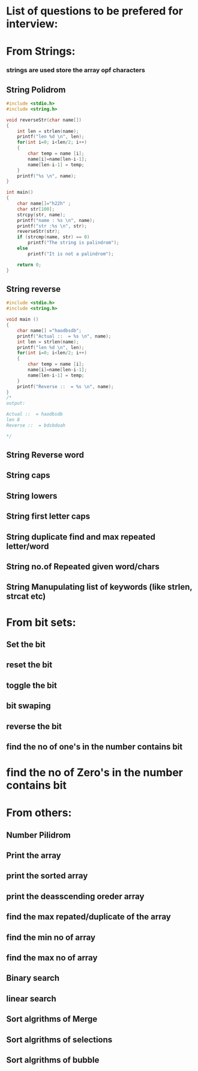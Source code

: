 # List of questions to be prefered for interview:

# From Strings:
### strings are used store the array opf characters 
## String Polidrom
```c
#include <stdio.h>
#include <string.h>

void reverseStr(char name[])
{
    int len = strlen(name);
    printf("len %d \n", len);
    for(int i=0; i<len/2; i++)
    {
        char temp = name [i];
        name[i]=name[len-i-1];
        name[len-i-1] = temp;
    }
    printf("%s \n", name);
}

int main()
{
    char name[]="h22h" ;
    char str[100];
    strcpy(str, name);
    printf("name : %s \n", name);
    printf("str :%s \n", str);
    reverseStr(str);
    if (strcmp(name, str) == 0)
        printf("The string is palindrom");
    else
        printf("It is not a palindrom");

    return 0;
}
```
## String reverse
```c
#include <stdio.h>
#include <string.h>

void main ()
{
    char name[] ="haodbsdb";
    printf("Actual ::  = %s \n", name);
    int len = strlen(name);
    printf("len %d \n", len);
    for(int i=0; i<len/2; i++)
    {
        char temp = name [i];
        name[i]=name[len-i-1];
        name[len-i-1] = temp;
    }
    printf("Reverse ::  = %s \n", name);
}
/*
output:

Actual ::  = haodbsdb 
len 8 
Reverse ::  = bdsbdoah

*/
```
## String Reverse word

## String caps
## String lowers
## String first letter caps
## String duplicate find and max repeated letter/word
## String no.of Repeated given word/chars
## String Manupulating list of keywords (like strlen, strcat etc)

# From bit sets:
## Set the bit
## reset the bit
## toggle the bit
## bit swaping
## reverse the bit
## find the no of one's in the number contains bit
# find the no of Zero's in the number contains bit

# From others:
## Number Pilidrom
## Print the array
## print the sorted array
## print the deasscending oreder array
## find the max repated/duplicate of the array
## find the min no of array
## find the max no of array
## Binary search
## linear search
## Sort algrithms of Merge
## Sort algrithms of selections
## Sort algrithms of bubble
